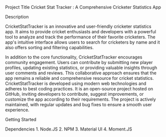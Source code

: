 Project Title
Cricket Stat Tracker : A Comprehensive Cricketer Statistics App

Description

CricketStatTracker is an innovative and user-friendly cricketer statistics app. 
It aims to provide cricket enthusiasts and developers with a powerful tool to analyze and track the performance of their favorite cricketers.
The app's intuitive interface allows users to search for cricketers by name and it also offers sorting and filtering capabilities.

In addition to the core functionality, CricketStatTracker encourages community engagement. Users can contribute by submitting new player profiles, updating existing statistics, or providing valuable insights through user comments and reviews. This collaborative approach ensures that the app remains a reliable and comprehensive resource for cricket statistics.
CricketStatTracker is developed using modern web technologies and adheres to best coding practices. It is an open-source project hosted on GitHub, inviting developers to contribute, suggest improvements, or customize the app according to their requirements. The project is actively maintained, with regular updates and bug fixes to ensure a smooth user experience.


Getting Started

Dependencies
        1. Node.JS
        2. NPM
        3. Material UI
        4. Moment.JS
